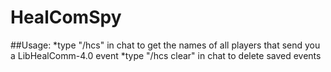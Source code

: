 # HealComSpy

##Usage:
*type "/hcs" in chat to get the names of all players that send you a LibHealComm-4.0 event
*type "/hcs clear" in chat to delete saved events